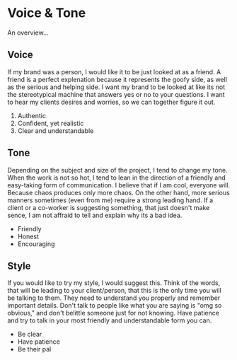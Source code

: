 # Voice & Tone

An overview…

## Voice

If my brand was a person, I would like it to be just looked at as a friend. A friend is a perfect explenation because it represents the goofy side, as well as the serious and helping side. I want my brand to be looked at like its not the stereotypical machine that answers yes or no to your questions. I want to hear my clients desires and worries, so we can together figure it out.

1. Authentic
2. Confident, yet realistic
3. Clear and understandable

## Tone

Depending on the subject and size of the project, I tend to change my tone. When the work is not so hot, I tend to lean in the direction of a friendly and easy-taking form of communication. I believe that if I am cool, everyone will. Because chaos produces only more chaos. On the other hand, more serious manners sometimes (even from me) require a strong leading hand. If a client or a co-worker is suggesting something, that just doesn't make sence, I am not affraid to tell and explain why its a bad idea.

- Friendly
- Honest
- Encouraging

## Style

If you would like to try my style, I would suggest this. Think of the words, that will be leading to your client/person, that this is the only time you will be talking to them. They need to understand you properly and remember important details. Don't talk to people like what you are saying is "omg so obvious," and don't belittle someone just for not knowing. Have patience and try to talk in your most friendly and understandable form you can.

- Be clear
- Have patience
- Be their pal
